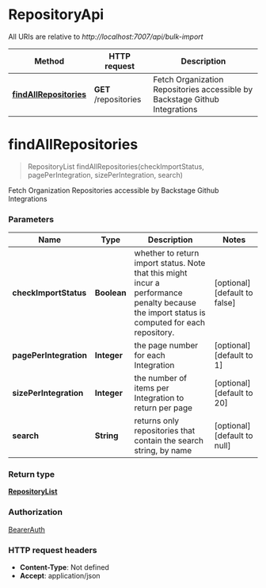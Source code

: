 # RepositoryApi

All URIs are relative to *http://localhost:7007/api/bulk-import*

| Method | HTTP request | Description |
|------------- | ------------- | -------------|
| [**findAllRepositories**](RepositoryApi.md#findAllRepositories) | **GET** /repositories | Fetch Organization Repositories accessible by Backstage Github Integrations |


<a name="findAllRepositories"></a>
# **findAllRepositories**
> RepositoryList findAllRepositories(checkImportStatus, pagePerIntegration, sizePerIntegration, search)

Fetch Organization Repositories accessible by Backstage Github Integrations

### Parameters

|Name | Type | Description  | Notes |
|------------- | ------------- | ------------- | -------------|
| **checkImportStatus** | **Boolean**| whether to return import status. Note that this might incur a performance penalty because the import status is computed for each repository. | [optional] [default to false] |
| **pagePerIntegration** | **Integer**| the page number for each Integration | [optional] [default to 1] |
| **sizePerIntegration** | **Integer**| the number of items per Integration to return per page | [optional] [default to 20] |
| **search** | **String**| returns only repositories that contain the search string, by name | [optional] [default to null] |

### Return type

[**RepositoryList**](../Models/RepositoryList.md)

### Authorization

[BearerAuth](../README.md#BearerAuth)

### HTTP request headers

- **Content-Type**: Not defined
- **Accept**: application/json

